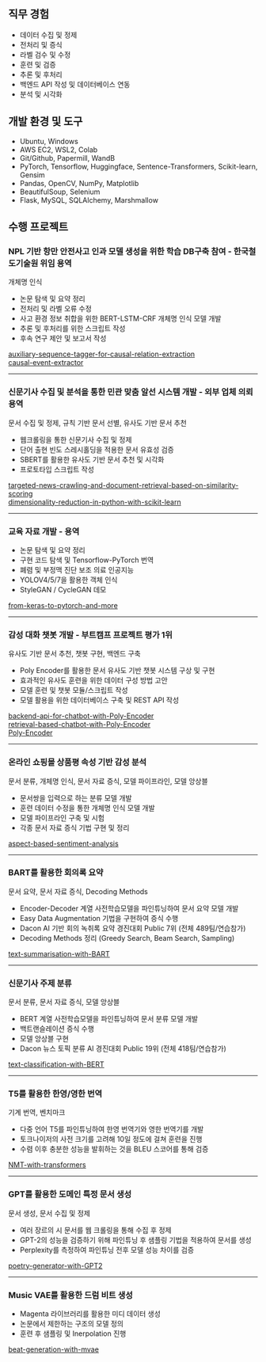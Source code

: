 ## 직무 경험

- 데이터 수집 및 정제
- 전처리 및 증식
- 라벨 검수 및 수정
- 훈련 및 검증
- 추론 및 후처리
- 백엔드 API 작성 및 데이터베이스 연동
- 분석 및 시각화

## 개발 환경 및 도구

- Ubuntu, Windows
- AWS EC2, WSL2, Colab
- Git/Github, Papermill, WandB
- PyTorch, Tensorflow, Huggingface, Sentence-Transformers, Scikit-learn, Gensim
- Pandas, OpenCV, NumPy, Matplotlib
- BeautifulSoup, Selenium
- Flask, MySQL, SQLAlchemy, Marshmallow

## 수행 프로젝트

### NPL 기반 항만 안전사고 인과 모델 생성을 위한 학습 DB구축 참여 - 한국철도기술원 위임 용역

개체명 인식

- 논문 탐색 및 요약 정리
- 전처리 및 라벨 오류 수정
- 사고 환경 정보 취합을 위한 BERT-LSTM-CRF 개체명 인식 모델 개발
- 추론 및 후처리를 위한 스크립트 작성
- 후속 연구 제안 및 보고서 작성

[auxiliary-sequence-tagger-for-causal-relation-extraction](https://github.com/dotsnangles/auxiliary-sequence-tagger-for-causal-relation-extraction)  
[causal-event-extractor](https://github.com/dotsnangles/causal-event-extractor)

---

### 신문기사 수집 및 분석을 통한 민관 맞춤 알선 시스템 개발 - 외부 업체 의뢰 용역

문서 수집 및 정제, 규칙 기반 문서 선별, 유사도 기반 문서 추천

- 웹크롤링을 통한 신문기사 수집 및 정제
- 단어 출현 빈도 스레시홀딩을 적용한 문서 유효성 검증
- SBERT를 활용한 유사도 기반 문서 추천 및 시각화
- 프로토타입 스크립트 작성

[targeted-news-crawling-and-document-retrieval-based-on-similarity-scoring](https://github.com/dotsnangles/targeted-news-crawling-and-document-retrieval-based-on-similarity-scoring)  
[dimensionality-reduction-in-python-with-scikit-learn](https://github.com/dotsnangles/dimensionality-reduction-in-python-with-scikit-learn)

---

### 교육 자료 개발 - 용역

- 논문 탐색 및 요약 정리
- 구현 코드 탐색 및 Tensorflow-PyTorch 번역
- 폐렴 및 부정맥 진단 보조 의료 인공지능
- YOLOV4/5/7을 활용한 객체 인식
- StyleGAN / CycleGAN 데모

[from-keras-to-pytorch-and-more](https://github.com/dotsnangles/from-keras-to-pytorch-and-more)

---

### 감성 대화 챗봇 개발 - 부트캠프 프로젝트 평가 1위

유사도 기반 문서 추천, 챗봇 구현, 백엔드 구축

- Poly Encoder를 활용한 문서 유사도 기반 챗봇 시스템 구상 및 구현
- 효과적인 유사도 훈련을 위한 데이터 구성 방법 고안
- 모델 훈련 및 챗봇 모듈/스크립트 작성
- 모델 활용을 위한 데이터베이스 구축 및 REST API 작성

[backend-api-for-chatbot-with-Poly-Encoder](https://github.com/dotsnangles/backend-api-for-chatbot-with-Poly-Encoder)  
[retrieval-based-chatbot-with-Poly-Encoder](https://github.com/dotsnangles/retrieval-based-chatbot-with-Poly-Encoder)  
[Poly-Encoder](https://github.com/dotsnangles/Poly-Encoder)

---

### 온라인 쇼핑몰 상품평 속성 기반 감성 분석

문서 분류, 개체명 인식, 문서 자료 증식, 모델 파이프라인, 모델 앙상블

- 문서쌍을 입력으로 하는 분류 모델 개발
- 훈련 데이터 수정을 통한 개체명 인식 모델 개발
- 모델 파이프라인 구축 및 시험
- 각종 문서 자료 증식 기법 구현 및 정리

[aspect-based-sentiment-analysis](https://github.com/dotsnangles/aspect-based-sentiment-analysis)

---

### BART를 활용한 회의록 요약

문서 요약, 문서 자료 증식, Decoding Methods

- Encoder-Decoder 계열 사전학습모델을 파인튜닝하여 문서 요약 모델 개발
- Easy Data Augmentation 기법을 구현하여 증식 수행
- Dacon AI 기반 회의 녹취록 요약 경진대회 Public 7위 (전체 489팀/연습참가)
- Decoding Methods 정리 (Greedy Search, Beam Search, Sampling)

[text-summarisation-with-BART](https://github.com/dotsnangles/text-summarisation-with-BART)

---

### 신문기사 주제 분류

문서 분류, 문서 자료 증식, 모델 앙상블

- BERT 계열 사전학습모델을 파인튜닝하여 문서 분류 모델 개발
- 백트랜슬레이션 증식 수행
- 모델 앙상블 구현
- Dacon 뉴스 토픽 분류 AI 경진대회 Public 19위 (전체 418팀/연습참가)

[text-classification-with-BERT](https://github.com/dotsnangles/text-classification-with-BERT)

---

### T5를 활용한 한영/영한 번역

기계 번역, 벤치마크

- 다중 언어 T5를 파인튜닝하여 한영 번역기와 영한 번역기를 개발
- 토크나이저의 사전 크기를 고려해 10일 정도에 걸쳐 훈련을 진행
- 수렴 이후 충분한 성능을 발휘하는 것을 BLEU 스코어를 통해 검증

[NMT-with-transformers](https://github.com/dotsnangles/NMT-with-transformers)

---

### GPT를 활용한 도메인 특정 문서 생성

문서 생성, 문서 수집 및 정제

- 여러 장르의 시 문서를 웹 크롤링을 통해 수집 후 정제
- GPT-2의 성능을 검증하기 위해 파인튜닝 후 샘플링 기법을 적용하여 문서를 생성
- Perplexity를 측정하여 파인튜닝 전후 모델 성능 차이를 검증

[poetry-generator-with-GPT2](https://github.com/dotsnangles/poetry-generator-with-GPT2)

---

### Music VAE를 활용한 드럼 비트 생성

- Magenta 라이브러리를 활용한 미디 데이터 생성
- 논문에서 제한하는 구조의 모델 정의
- 훈련 후 샘플링 및 Inerpolation 진행

[beat-generation-with-mvae](https://github.com/dotsnangles/beat-generation-with-mvae)